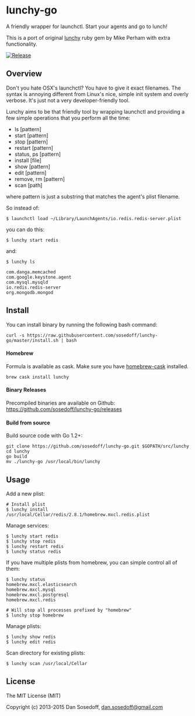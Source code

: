 # lunchy-go

A friendly wrapper for launchctl. Start your agents and go to lunch!

This is a port of original [lunchy](https://github.com/mperham/lunchy) ruby gem by Mike Perham with extra functionality.

[![Release](https://img.shields.io/github/release/sosedoff/lunchy-go.svg)](https://github.com/sosedoff/lunchy-go/releases)

## Overview

Don't you hate OSX's launchctl? You have to give it exact filenames. 
The syntax is annoying different from Linux's nice, simple init system and overly verbose. 
It's just not a very developer-friendly tool.

Lunchy aims to be that friendly tool by wrapping launchctl and providing a few 
simple operations that you perform all the time:

- ls [pattern]
- start [pattern]
- stop [pattern]
- restart [pattern]
- status, ps [pattern]
- install [file]
- show [pattern]
- edit [pattern]
- remove, rm [pattern]
- scan [path]

where pattern is just a substring that matches the agent's plist filename. 

So instead of:

```
$ launchctl load ~/Library/LaunchAgents/io.redis.redis-server.plist
```

you can do this:

```
$ lunchy start redis
```

and:

```
$ lunchy ls

com.danga.memcached
com.google.keystone.agent
com.mysql.mysqld
io.redis.redis-server
org.mongodb.mongod
```

## Install

You can install binary by running the following bash command:

```
curl -s https://raw.githubusercontent.com/sosedoff/lunchy-go/master/install.sh | bash
```

#### Homebrew

Formula is available as cask. Make sure you have [homebrew-cask](https://github.com/caskroom/homebrew-cask) installed.

```
brew cask install lunchy
```

#### Binary Releases

Precompiled binaries are available on Github: https://github.com/sosedoff/lunchy-go/releases

#### Build from source

Build source code with Go 1.2+:

```
git clone https://github.com/sosedoff/lunchy-go.git $GOPATH/src/lunchy
cd lunchy
go build
mv ./lunchy-go /usr/local/bin/lunchy
```

## Usage

Add a new plist:

```
# Install plist
$ lunchy install /usr/local/Cellar/redis/2.8.1/homebrew.mxcl.redis.plist
```

Manage services:

```
$ lunchy start redis
$ lunchy stop redis
$ lunchy restart redis
$ lunchy status redis
```

If you have multiple plists from homebrew, you can simple control all of them:

```
$ lunchy status
homebrew.mxcl.elasticsearch
homebrew.mxcl.mysql
homebrew.mxcl.postgresql
homebrew.mxcl.redis

# Will stop all processes prefixed by "homebrew"
$ lunchy stop homebrew
```

Manage plists:

```
$ lunchy show redis
$ lunchy edit redis
```

Scan directory for existing plists:

```
$ lunchy scan /usr/local/Cellar
```

## License

The MIT License (MIT)

Copyright (c) 2013-2015 Dan Sosedoff, <dan.sosedoff@gmail.com>